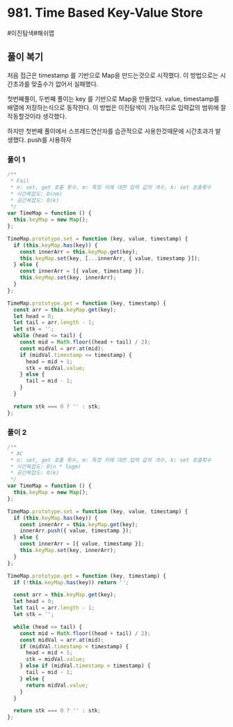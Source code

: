 # 981. Time Based Key-Value Store

#이진탐색#해쉬맵

## 풀이 복기

처음 접근은 timestamp 를 기반으로 Map을 만드는것으로 시작했다. 이 방법으로는 시간초과를 맞출수가 없어서 실패했다.

첫번째풀이, 두번째 풀이는 key 를 기반으로 Map을 만들었다. value, timestamp를 배열에 저장하는식으로 동작한다.
이 방법은 이진탐색이 가능하므로 입력값의 범위에 잘 작동할것이라 생각했다.

하지만 첫번째 풀이에서 스프레드연산자를 습관적으로 사용한것때문에 시간초과가 발생했다. push를 사용하자

### 풀이 1

```js
/**
 * Fail
 * n: set, get 호출 횟수, m: 특정 키에 대한 입력 값의 개수, k: set 호출횟수
 * 시간복잡도: O(nm)
 * 공간복잡도: O(k)
 */
var TimeMap = function () {
  this.keyMap = new Map();
};

TimeMap.prototype.set = function (key, value, timestamp) {
  if (this.keyMap.has(key)) {
    const innerArr = this.keyMap.get(key);
    this.keyMap.set(key, [...innerArr, { value, timestamp }]);
  } else {
    const innerArr = [{ value, timestamp }];
    this.keyMap.set(key, innerArr);
  }
};

TimeMap.prototype.get = function (key, timestamp) {
  const arr = this.keyMap.get(key);
  let head = 0;
  let tail = arr.length - 1;
  let stk = '';
  while (head <= tail) {
    const mid = Math.floor((head + tail) / 2);
    const midVal = arr.at(mid);
    if (midVal.timestamp <= timestamp) {
      head = mid + 1;
      stk = midVal.value;
    } else {
      tail = mid - 1;
    }
  }

  return stk === 0 ? '' : stk;
};
```

### 풀이 2

```js
/**
 * AC
 * n: set, get 호출 횟수, m: 특정 키에 대한 입력 값의 개수, k: set 호출횟수
 * 시간복잡도: O(n * logm)
 * 공간복잡도: O(k)
 */
var TimeMap = function () {
  this.keyMap = new Map();
};

TimeMap.prototype.set = function (key, value, timestamp) {
  if (this.keyMap.has(key)) {
    const innerArr = this.keyMap.get(key);
    innerArr.push({ value, timestamp });
  } else {
    const innerArr = [{ value, timestamp }];
    this.keyMap.set(key, innerArr);
  }
};

TimeMap.prototype.get = function (key, timestamp) {
  if (!this.keyMap.has(key)) return '';

  const arr = this.keyMap.get(key);
  let head = 0;
  let tail = arr.length - 1;
  let stk = '';

  while (head <= tail) {
    const mid = Math.floor((head + tail) / 2);
    const midVal = arr.at(mid);
    if (midVal.timestamp < timestamp) {
      head = mid + 1;
      stk = midVal.value;
    } else if (midVal.timestamp > timestamp) {
      tail = mid - 1;
    } else {
      return midVal.value;
    }
  }

  return stk === 0 ? '' : stk;
};
```
